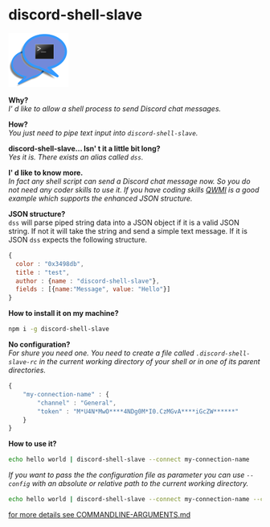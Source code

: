 # discord-shell-slave
![alt tag](ericlemerdy-Callout-chat-300px.png)

**Why?**  
*I' d like to allow a shell process to send Discord chat  messages.*

**How?**  
*You just need to pipe text input into ```discord-shell-slave```.*


**discord-shell-slave... Isn' t it a little bit long?**  
*Yes it is. There exists an alias called ```dss```.*

**I' d like to know more.**  
*In fact any shell script can send a Discord chat message now. So you do not need any coder skills to use it. If you have coding skills [QWMI](https://github.com/s-a/qwmi) is a good example which supports the enhanced JSON structure.*

**JSON structure?**  
```dss``` will parse piped string data into a  JSON object if it is a valid JSON string. If not it will take the string and send a simple text message. If it is JSON ```dss``` expects the following structure.
```javascript
{
  color : "0x3498db",
  title : "test",
  author : {name : "discord-shell-slave"},
  fields : [{name:"Message", value: "Hello"}]
}
```

**How to install it on my machine?**
```bash
npm i -g discord-shell-slave
```

**No configuration?**  
*For shure you need one. You need to create a file called ```.discord-shell-slave-rc``` in the current working directory of your shell or in one of its parent directories.*
```javascript
{
    "my-connection-name" : {
        "channel" : "General",
        "token" : "M*U4N*MwO****4NDg0M*I0.CzMGvA****iGcZW******"
    }
}
```

**How to use it?**
```bash
echo hello world | discord-shell-slave --connect my-connection-name
```
*If you want to pass the the configuration file as parameter you can use ```--config``` with an absolute or relative path to the current working directory.*
```bash
echo hello world | discord-shell-slave --connect my-connection-name --config /path/to/my/.discord-shell-slave-rc
```

[for more details see  COMMANDLINE-ARGUMENTS.md](/COMMANDLINE-ARGUMENTS.md)
